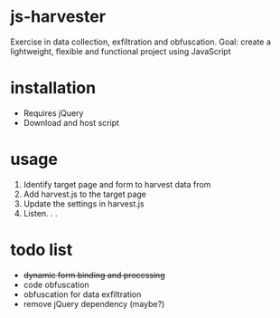 # js-harvester
Exercise in data collection, exfiltration and obfuscation.
Goal: create a lightweight, flexible and functional project using JavaScript
# installation
* Requires jQuery
* Download and host script
# usage
1. Identify target page and form to harvest data from
2. Add harvest.js to the target page
3. Update the settings in harvest.js
4. Listen. . .
# todo list
* ~~dynamic form binding and processing~~
* code obfuscation
* obfuscation for data exfiltration
* remove jQuery dependency (maybe?)
